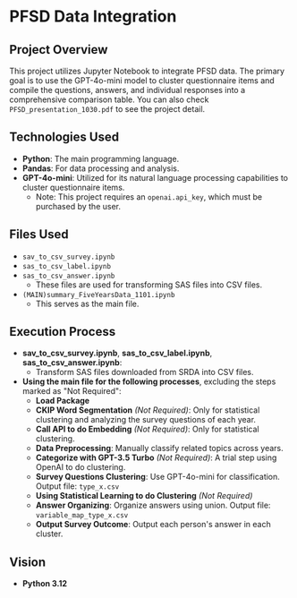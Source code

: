 # PFSD Data Integration

## Project Overview
This project utilizes Jupyter Notebook to integrate PFSD data. The primary goal is to use the GPT-4o-mini model to cluster questionnaire items and compile the questions, answers, and individual responses into a comprehensive comparison table.
You can also check `PFSD_presentation_1030.pdf` to see the project detail. 

## Technologies Used
- **Python**: The main programming language.
- **Pandas**: For data processing and analysis.
- **GPT-4o-mini**: Utilized for its natural language processing capabilities to cluster questionnaire items.
  - Note: This project requires an `openai.api_key`, which must be purchased by the user.

## Files Used
- `sav_to_csv_survey.ipynb`
- `sas_to_csv_label.ipynb`
- `sas_to_csv_answer.ipynb`
  - These files are used for transforming SAS files into CSV files.
- `(MAIN)summary_FiveYearsData_1101.ipynb`
  - This serves as the main file.

## Execution Process
- **sav_to_csv_survey.ipynb**, **sas_to_csv_label.ipynb**, **sas_to_csv_answer.ipynb**:
  - Transform SAS files downloaded from SRDA into CSV files.
- **Using the main file for the following processes**, excluding the steps marked as "Not Required":
  - **Load Package**
  - **CKIP Word Segmentation** *(Not Required)*: Only for statistical clustering and analyzing the survey questions of each year.
  - **Call API to do Embedding** *(Not Required)*: Only for statistical clustering.
  - **Data Preprocessing**: Manually classify related topics across years.
  - **Categorize with GPT-3.5 Turbo** *(Not Required)*: A trial step using OpenAI to do clustering.
  - **Survey Questions Clustering**: Use GPT-4o-mini for classification. Output file: `type_x.csv`
  - **Using Statistical Learning to do Clustering** *(Not Required)*
  - **Answer Organizing**: Organize answers using union. Output file: `variable_map_type_x.csv`
  - **Output Survey Outcome**: Output each person's answer in each cluster.
  

## Vision
- **Python 3.12**
